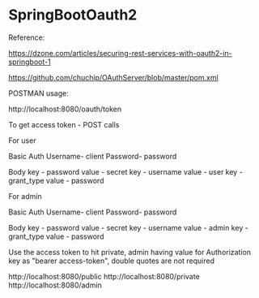 # SpringBootOauth2

Reference:

https://dzone.com/articles/securing-rest-services-with-oauth2-in-springboot-1

https://github.com/chuchip/OAuthServer/blob/master/pom.xml

POSTMAN usage:

http://localhost:8080/oauth/token

To get access token - POST calls

For user

Basic Auth
Username- client
Password- password

Body
key - password   value - secret
key - username   value - user
key - grant_type value - password

For admin

Basic Auth
Username- client
Password- password

Body
key - password   value - secret
key - username   value - admin
key - grant_type value - password

Use the access token to hit private, admin having value for Authorization key as "bearer access-token", double quotes are not required

http://localhost:8080/public
http://localhost:8080/private
http://localhost:8080/admin
